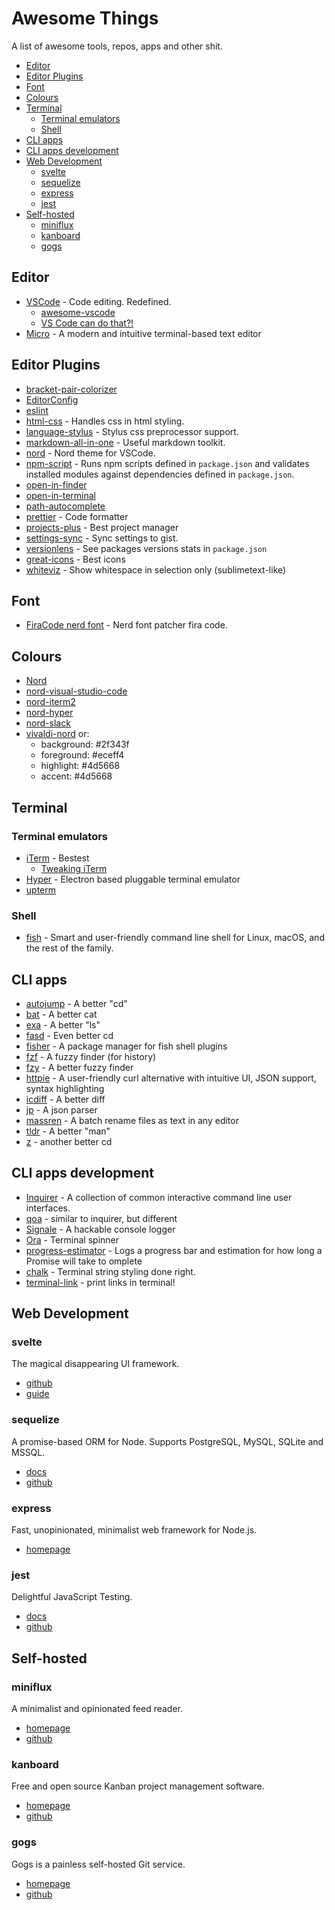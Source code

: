 # Awesome Things

A list of awesome tools, repos, apps and other shit.

- [Editor](#editor)
- [Editor Plugins](#editor-plugins)
- [Font](#font)
- [Colours](#colours)
- [Terminal](#terminal)
	- [Terminal emulators](#terminal-emulators)
	- [Shell](#shell)
- [CLI apps](#cli-apps)
- [CLI apps development](#cli-apps-development)
- [Web Development](#web-development)
	- [svelte](#svelte)
	- [sequelize](#sequelize)
	- [express](#express)
	- [jest](#jest)
- [Self-hosted](#self-hosted)
	- [miniflux](#miniflux)
	- [kanboard](#kanboard)
	- [gogs](#gogs)



## Editor

- [VSCode](https://code.visualstudio.com/) - Code editing. Redefined.
  - [awesome-vscode](https://github.com/viatsko/awesome-vscode#readme)
  - [VS Code can do that?!](https://vscodecandothat.com/)
- [Micro](https://github.com/zyedidia/micro) - A modern and intuitive terminal-based text editor


## Editor Plugins
- [bracket-pair-colorizer](https://marketplace.visualstudio.com/items?itemName=CoenraadS.bracket-pair-colorizer)
- [EditorConfig](https://marketplace.visualstudio.com/items?itemName=EditorConfig.EditorConfig)
- [eslint](https://marketplace.visualstudio.com/items?itemName=dbaeumer.vscode-eslint)
- [html-css](https://marketplace.visualstudio.com/items?itemName=ecmel.vscode-html-css) - Handles css in html styling.
- [language-stylus](https://marketplace.visualstudio.com/items?itemName=sysoev.language-stylus) - Stylus css preprocessor support.
- [markdown-all-in-one](https://marketplace.visualstudio.com/items?itemName=yzhang.markdown-all-in-one) - Useful markdown toolkit.
- [nord](https://marketplace.visualstudio.com/items?itemName=arcticicestudio.nord-visual-studio-code) - Nord theme for VSCode.
- [npm-script](https://marketplace.visualstudio.com/items?itemName=eg2.vscode-npm-script) - Runs npm scripts defined in `package.json` and validates installed modules against dependencies defined in `package.json`.
- [open-in-finder](https://marketplace.visualstudio.com/items?itemName=fabiospampinato.vscode-open-in-finder)
- [open-in-terminal](https://marketplace.visualstudio.com/items?itemName=fabiospampinato.vscode-open-in-terminal)
- [path-autocomplete](https://marketplace.visualstudio.com/items?itemName=ionutvmi.path-autocomplete)
- [prettier](https://marketplace.visualstudio.com/items?itemName=esbenp.prettier-vscode) - Code formatter
- [projects-plus](https://marketplace.visualstudio.com/items?itemName=fabiospampinato.vscode-projects-plus) - Best project manager
- [settings-sync](https://marketplace.visualstudio.com/items?itemName=Shan.code-settings-sync) - Sync settings to gist.
- [versionlens](https://marketplace.visualstudio.com/items?itemName=pflannery.vscode-versionlens) - See packages versions stats in `package.json`
- [great-icons](https://marketplace.visualstudio.com/items?itemName=emmanuelbeziat.vscode-great-icons) - Best icons
- [whiteviz](https://marketplace.visualstudio.com/items?itemName=spywhere.whiteviz) - Show whitespace in selection only (sublimetext-like)


## Font
- [FiraCode nerd font](https://github.com/ryanoasis/nerd-fonts/releases/tag/v2.0.0) - Nerd font patcher fira code.


## Colours
- [Nord](https://github.com/arcticicestudio/nord)
- [nord-visual-studio-code](https://github.com/arcticicestudio/nord-visual-studio-code)
- [nord-iterm2](https://github.com/arcticicestudio/nord-iterm2)
- [nord-hyper](https://github.com/arcticicestudio/nord-hyper)
- [nord-slack](https://github.com/arcticicestudio/nord-slack)
- [vivaldi-nord](https://github.com/arcticicestudio/nord/issues/100)
  or:
  - background: #2f343f
  - foreground: #eceff4
  - highlight: #4d5668
  - accent: #4d5668



## Terminal
### Terminal emulators
- [iTerm](https://iterm2.com/) - Bestest
  - [Tweaking iTerm](https://www.felixjung.io/posts/pretty-iterm2-with-a-modern-titlebar/)
- [Hyper](https://hyper.is/) - Electron based pluggable terminal emulator
- [upterm](https://github.com/railsware/upterm)


### Shell
- [fish](https://fishshell.com/) - Smart and user-friendly command line shell for Linux, macOS, and the rest of the family.




## CLI apps
- [autojump](cli-apps.md#autojump) - A better "cd"
- [bat](cli-apps.md#bat) - A better cat
- [exa](cli-apps.md#exa) - A better "ls"
- [fasd](cli-apps.md#fasd) - Even better cd
- [fisher](cli-apps.md#fisher) - A package manager for fish shell plugins
- [fzf](cli-apps.md#fzf) - A fuzzy finder (for history)
- [fzy](cli-apps.md#fzy) - A better fuzzy finder
- [httpie](cli-apps.md#httpie) - A user-friendly curl alternative with intuitive UI, JSON support, syntax highlighting
- [icdiff](cli-apps.md#icdiff) - A better diff
- [jp](cli-apps.md#jp) - A json parser
- [massren](cli-apps.md#massren) - A batch rename files as text in any editor
- [tldr](cli-apps.md#tldr) - A better "man"
- [z](cli-apps.md#z) - another better cd




## CLI apps development
- [Inquirer](https://github.com/SBoudrias/Inquirer.js) - A collection of common interactive command line user interfaces.
- [qoa](https://github.com/klaussinani/qoa) - similar to inquirer, but different
- [Signale](https://github.com/klaussinani/signale) - A hackable console logger
- [Ora](https://github.com/sindresorhus/ora) - Terminal spinner
- [progress-estimator](https://github.com/bvaughn/progress-estimator) - Logs a progress bar and estimation for how long a Promise will take to omplete
- [chalk](https://github.com/chalk/chalk) - Terminal string styling done right.
- [terminal-link](https://github.com/sindresorhus/terminal-link) - print links in terminal!


##  Web Development

### svelte
The magical disappearing UI framework.
- [github](https://github.com/sveltejs/svelte)
- [guide](https://svelte.technology/guide)

### sequelize
A promise-based ORM for Node. Supports PostgreSQL, MySQL, SQLite and MSSQL.
- [docs](http://docs.sequelizejs.com/)
- [github](https://github.com/sequelize/sequelize)

### express
Fast, unopinionated, minimalist web framework for Node.js.
- [homepage](https://expressjs.com/)

### jest
Delightful JavaScript Testing.
- [docs](https://jestjs.io/docs/en/getting-started)
- [github](https://github.com/facebook/jest)


## Self-hosted

### miniflux
A minimalist and opinionated feed reader.
- [homepage](https://miniflux.app/)
- [github](https://github.com/miniflux/miniflux)

### kanboard
Free and open source Kanban project management software.
- [homepage](https://kanboard.org/)
- [github](https://github.com/kanboard/kanboard)

### gogs
Gogs is a painless self-hosted Git service.
- [homepage](https://gogs.io/)
- [github](https://github.com/gogs/gogs)
